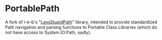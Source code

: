 PortablePath
============

A fork of i-e-b's "[LessStupidPath](https://github.com/i-e-b/LessStupidPath)" library, intended to provide standardized Path navigation and parsing functions to Portable Class Libraries (which do not have access to System.IO.Path, sadly).
